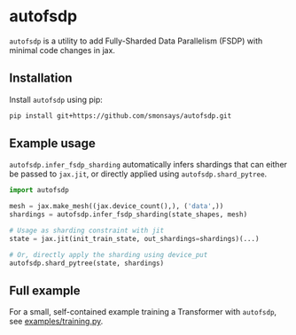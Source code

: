 # autofsdp

`autofsdp` is a utility to add Fully-Sharded Data Parallelism (FSDP) with minimal code changes in jax. 

## Installation

Install `autofsdp` using pip:

```bash
pip install git+https://github.com/smonsays/autofsdp.git
```

## Example usage

`autofsdp.infer_fsdp_sharding` automatically infers shardings that can either be passed to `jax.jit`, or directly applied using `autofsdp.shard_pytree`.

```python
import autofsdp

mesh = jax.make_mesh((jax.device_count(),), ('data',))
shardings = autofsdp.infer_fsdp_sharding(state_shapes, mesh)

# Usage as sharding constraint with jit
state = jax.jit(init_train_state, out_shardings=shardings)(...)

# Or, directly apply the sharding using device_put
autofsdp.shard_pytree(state, shardings)
```

## Full example

For a small, self-contained example training a Transformer with `autofsdp`, see [examples/training.py](https://github.com/smonsays/autofsdp/tree/main/examples/training.py).



